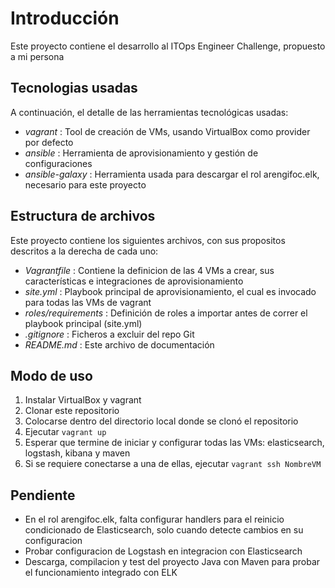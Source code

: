 # Introducción
Este proyecto contiene el desarrollo al ITOps Engineer Challenge, propuesto a mi persona

## Tecnologias usadas
A continuación, el detalle de las herramientas tecnológicas usadas:

- *vagrant* : Tool de creación de VMs, usando VirtualBox como provider por defecto
- *ansible* : Herramienta de aprovisionamiento y gestión de configuraciones
- *ansible-galaxy* : Herramienta usada para descargar el rol arengifoc.elk, necesario para este proyecto


## Estructura de archivos
Este proyecto contiene los siguientes archivos, con sus propositos descritos a la derecha de cada uno:

- *Vagrantfile* : Contiene la definicion de las 4 VMs a crear, sus características e integraciones de aprovisionamiento
- *site.yml* : Playbook principal de aprovisionamiento, el cual es invocado para todas las VMs de vagrant
- *roles/requirements* : Definición de roles a importar antes de correr el playbook principal (site.yml)
- *.gitignore* : Ficheros a excluir del repo Git
- *README.md* : Este archivo de documentación

## Modo de uso
1. Instalar VirtualBox y vagrant
2. Clonar este repositorio
3. Colocarse dentro del directorio local donde se clonó el repositorio
4. Ejecutar `vagrant up`
5. Esperar que termine de iniciar y configurar todas las VMs: elasticsearch, logstash, kibana y maven
6. Si se requiere conectarse a una de ellas, ejecutar `vagrant ssh NombreVM`

## Pendiente
- En el rol arengifoc.elk, falta configurar handlers para el reinicio condicionado de Elasticsearch, solo cuando detecte cambios en su configuracion
- Probar configuracion de Logstash en integracion con Elasticsearch
- Descarga, compilacion y test del proyecto Java con Maven para probar el funcionamiento integrado con ELK
